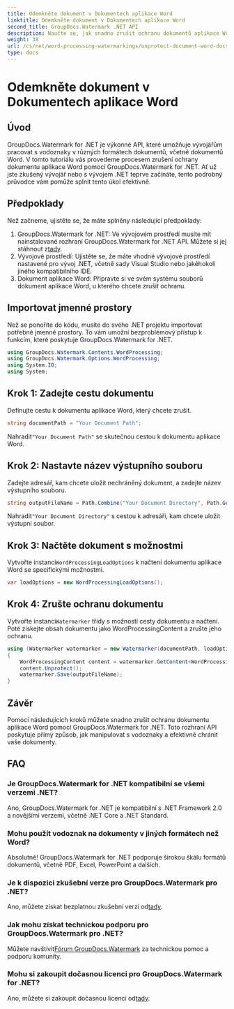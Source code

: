 ```yaml
---
title: Odemkněte dokument v Dokumentech aplikace Word
linktitle: Odemkněte dokument v Dokumentech aplikace Word
second_title: GroupDocs.Watermark .NET API
description: Naučte se, jak snadno zrušit ochranu dokumentů aplikace Word pomocí GroupDocs.Watermark for .NET. Postupujte podle našeho podrobného průvodce.
weight: 38
url: /cs/net/word-processing-watermarkings/unprotect-document-word-docs/
type: docs
---
```

# Odemkněte dokument v Dokumentech aplikace Word

## Úvod
GroupDocs.Watermark for .NET je výkonné API, které umožňuje vývojářům pracovat s vodoznaky v různých formátech dokumentů, včetně dokumentů Word. V tomto tutoriálu vás provedeme procesem zrušení ochrany dokumentu aplikace Word pomocí GroupDocs.Watermark for .NET. Ať už jste zkušený vývojář nebo s vývojem .NET teprve začínáte, tento podrobný průvodce vám pomůže splnit tento úkol efektivně.
## Předpoklady
Než začneme, ujistěte se, že máte splněny následující předpoklady:
1.  GroupDocs.Watermark for .NET: Ve vývojovém prostředí musíte mít nainstalované rozhraní GroupDocs.Watermark for .NET API. Můžete si jej stáhnout z[tady](https://releases.groupdocs.com/Watermark/net/).
2. Vývojové prostředí: Ujistěte se, že máte vhodné vývojové prostředí nastavené pro vývoj .NET, včetně sady Visual Studio nebo jakéhokoli jiného kompatibilního IDE.
3. Dokument aplikace Word: Připravte si ve svém systému souborů dokument aplikace Word, u kterého chcete zrušit ochranu.

## Importovat jmenné prostory
Než se ponoříte do kódu, musíte do svého .NET projektu importovat potřebné jmenné prostory. To vám umožní bezproblémový přístup k funkcím, které poskytuje GroupDocs.Watermark for .NET.
```csharp
using GroupDocs.Watermark.Contents.WordProcessing;
using GroupDocs.Watermark.Options.WordProcessing;
using System.IO;
using System;
```
## Krok 1: Zadejte cestu dokumentu
Definujte cestu k dokumentu aplikace Word, který chcete zrušit.
```csharp
string documentPath = "Your Document Path";
```
 Nahradit`"Your Document Path"` se skutečnou cestou k dokumentu aplikace Word.
## Krok 2: Nastavte název výstupního souboru
Zadejte adresář, kam chcete uložit nechráněný dokument, a zadejte název výstupního souboru.
```csharp
string outputFileName = Path.Combine("Your Document Directory", Path.GetFileName(documentPath));
```
 Nahradit`"Your Document Directory"` s cestou k adresáři, kam chcete uložit výstupní soubor.
## Krok 3: Načtěte dokument s možnostmi
 Vytvořte instanci`WordProcessingLoadOptions` k načtení dokumentu aplikace Word se specifickými možnostmi.
```csharp
var loadOptions = new WordProcessingLoadOptions();
```
## Krok 4: Zrušte ochranu dokumentu
 Vytvořte instanci`Watermarker` třídy s možností cesty dokumentu a načtení. Poté získejte obsah dokumentu jako WordProcessingContent a zrušte jeho ochranu.
```csharp
using (Watermarker watermarker = new Watermarker(documentPath, loadOptions))
{
    WordProcessingContent content = watermarker.GetContent<WordProcessingContent>();
    content.Unprotect();
    watermarker.Save(outputFileName);
}
```

## Závěr
Pomocí následujících kroků můžete snadno zrušit ochranu dokumentu aplikace Word pomocí GroupDocs.Watermark for .NET. Toto rozhraní API poskytuje přímý způsob, jak manipulovat s vodoznaky a efektivně chránit vaše dokumenty.
## FAQ
### Je GroupDocs.Watermark for .NET kompatibilní se všemi verzemi .NET?
Ano, GroupDocs.Watermark for .NET je kompatibilní s .NET Framework 2.0 a novějšími verzemi, včetně .NET Core a .NET Standard.
### Mohu použít vodoznak na dokumenty v jiných formátech než Word?
Absolutně! GroupDocs.Watermark for .NET podporuje širokou škálu formátů dokumentů, včetně PDF, Excel, PowerPoint a dalších.
### Je k dispozici zkušební verze pro GroupDocs.Watermark pro .NET?
 Ano, můžete získat bezplatnou zkušební verzi od[tady](https://releases.groupdocs.com/).
### Jak mohu získat technickou podporu pro GroupDocs.Watermark pro .NET?
 Můžete navštívit[Fórum GroupDocs.Watermark](https://forum.groupdocs.com/c/watermark/19) za technickou pomoc a podporu komunity.
### Mohu si zakoupit dočasnou licenci pro GroupDocs.Watermark for .NET?
 Ano, můžete si zakoupit dočasnou licenci od[tady](https://purchase.groupdocs.com/temporary-license/).